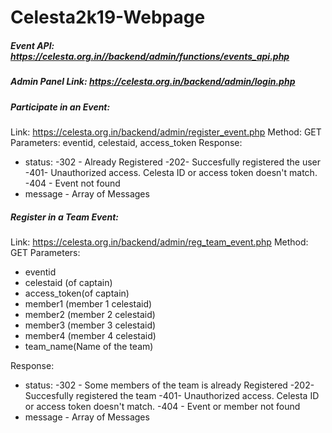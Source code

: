 
# Celesta2k19-Webpage

  

##### Event API: https://celesta.org.in//backend/admin/functions/events_api.php
##### Admin Panel Link: https://celesta.org.in/backend/admin/login.php

##### Participate in an Event:
Link: https://celesta.org.in/backend/admin/register_event.php
Method: GET
Parameters: eventid, celestaid, access_token
Response:
* status:
-302 - Already Registered
-202- Succesfully registered the user
-401- Unauthorized access. Celesta ID or access token doesn't match.
-404 - Event not found
* message - Array of Messages

##### Register in a Team Event:

Link: https://celesta.org.in/backend/admin/reg_team_event.php
Method: GET
Parameters:
* eventid
* celestaid (of captain)
* access_token(of captain)
* member1 (member 1 celestaid)
* member2 (member 2 celestaid)
* member3 (member 3 celestaid)
* member4 (member 4 celestaid)
* team_name(Name of the team)

Response:

* status:
-302 - Some members of the team is already Registered
-202- Succesfully registered the team
-401- Unauthorized access. Celesta ID or access token doesn't match.
-404 - Event or member not found
* message - Array of Messages